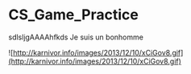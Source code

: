 CS_Game_Practice
================
 sdlsljgAAAAhfkds
Je suis un bonhomme

![http://karnivor.info/images/2013/12/10/xCiGov8.gif](http://karnivor.info/images/2013/12/10/xCiGov8.gif)
